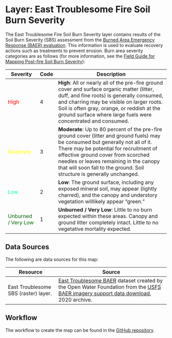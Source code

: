 # Layer: East Troublesome Fire Soil Burn Severity #

The East Troublesome Fire Soil Burn Severity layer contains results of the
Soil Burn Severity (SBS) assessment from the
[Burned Area Emergency Response (BAER) evaluation](https://inciweb.nwcg.gov/photos/COARF/2020-11-12-1436-East-Troublesome-PostFire-BAER/related_files/pict20201117-154930-0.pdf).
This information is used to evaluate recovery actions such as treatments to prevent erosion.
Burn area severity categories are as follows (for more information, see the [Field Guide for Mapping Post-fire Soil Burn Severity](http://www.fs.fed.us/rm/pubs/rmrs_gtr243.pdf)):

| **Severity** | **Code** | **Description** |
| -- | -- | -- |
| <span style="color:#ff0000">High</span> | 4 | **High**: All or nearly all of the pre-fire ground cover and surface organic matter (litter, duff, and fine roots) is generally consumed, and charring may be visible on larger roots. Soil is often gray, orange, or reddish at the ground surface where large fuels were concentrated and consumed. |
| <span style="color:#ffff00">Moderate</span> | 3 | **Moderate**: Up to 80 percent of the pre-fire ground cover (litter and ground fuels) may be consumed but generally not all of it. There may be potential for recruitment of effective ground cover from scorched needles or leaves remaining in the canopy that will soon fall to the ground. Soil structure is generally unchanged. |
| <span style="color:#00ffaa">Low</span> | 2 | **Low**: The ground surface, including any exposed mineral soil, may appear (lightly charred), and the canopy and understory vegetation willlikely appear “green.” |
| <span style="color:#006600">Unburned / Very Low</span> | 1 | **Unburned / Very Low**: Little to no burn expected within these areas. Canopy and ground litter completely intact. Little to no vegetative mortality expected. |

## Data Sources ##

The following are data sources for this map:

| **Resource** | **Source** |
| -- | -- |
| East Troublesome SBS (raster) layer. | [East Troublesome BAER](https://data.openwaterfoundation.org/country/us/usfs/baer/2020/east-troublesome/) dataset created by the Open Water Foundation from the [USFS BAER imagery support data download](https://burnseverity.cr.usgs.gov/baer/baer-imagery-support-data-download), 2020 archive. |

## Workflow ##

The workflow to create the map can be found in the [GitHub repository](https://github.com/OpenWaterFoundation/owf-infomapper-co-boulder/tree/master/workflow/CurrentConditions/Environment-Wildfires).
